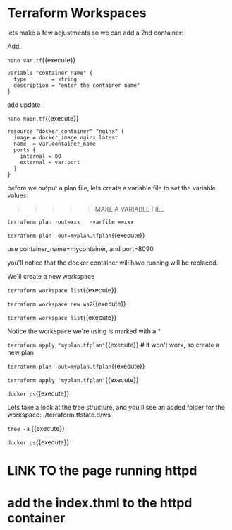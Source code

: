 # Terraform Workspaces

lets make a few adjustments so we can add a 2nd container:   

Add:

`nano var.tf`{{execute}}

```
variable "container_name" {
  type        = string
  description = "enter the container name"
}
```

add update

`nano main.tf`{{execute}}

```
resource "docker_container" "nginx" {
  image = docker_image.nginx.latest
  name  = var.container_name
  ports {
    internal = 80
    external = var.port
  }
}
```
before we output a plan file, lets create a variable file to set the variable values

>>>>>   MAKE A VARIABLE FILE 

`terraform plan -out=xxx   -varfile ==xxx`

`terraform plan -out=myplan.tfplan`{{execute}}

use container_name=mycontainer,  and port=8090

you'll notice that the docker container will have running will be replaced.

We'll create a new workspace


`terraform workspace list`{{execute}}

`terraform workspace new ws2`{{execute}}

`terraform workspace list`{{execute}}

Notice the workspace we're using is marked with a *

`terraform apply "myplan.tfplan"`{{execute}}   # it won't work, so create a new plan

`terraform plan -out=myplan.tfplan`{{execute}}

`terraform apply "myplan.tfplan"`{{execute}}

`docker ps`{{execute}}  

Lets take a look at the tree structure, and you'll see an added folder for the workspace: ./terraform.tfstate.d/ws  

`tree -a` {{execute}}
 

`docker ps`{{execute}}

 # LINK TO the page running httpd

# add the index.thml to the httpd container

 